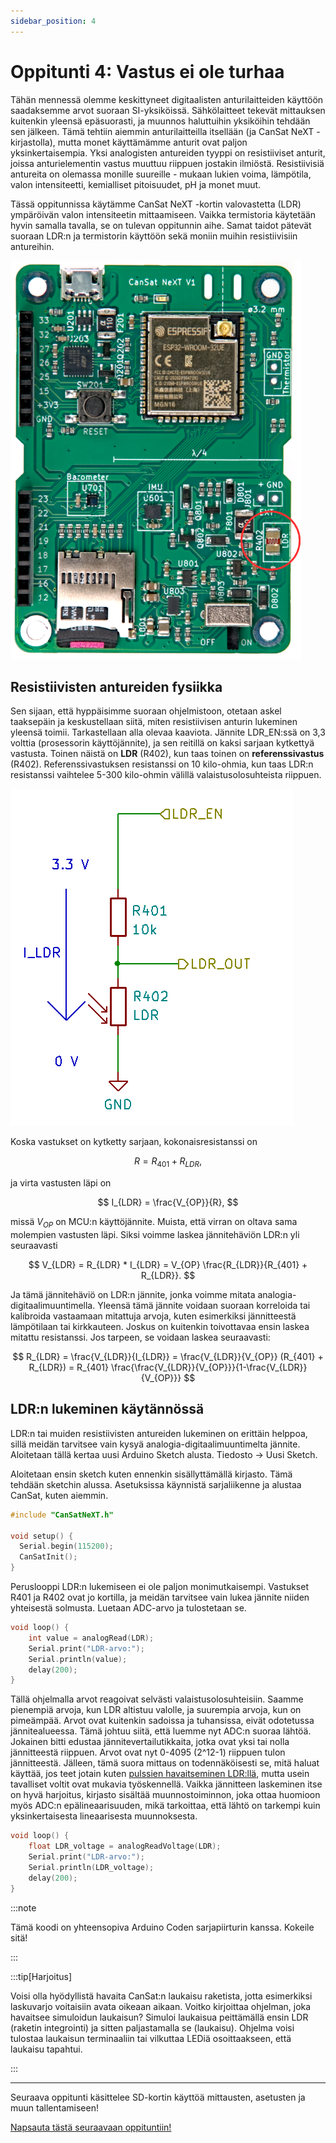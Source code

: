 ```yaml
---
sidebar_position: 4
---
```


# Oppitunti 4: Vastus ei ole turhaa

Tähän mennessä olemme keskittyneet digitaalisten anturilaitteiden käyttöön saadaksemme arvot suoraan SI-yksiköissä. Sähkölaitteet tekevät mittauksen kuitenkin yleensä epäsuorasti, ja muunnos haluttuihin yksiköihin tehdään sen jälkeen. Tämä tehtiin aiemmin anturilaitteilla itsellään (ja CanSat NeXT -kirjastolla), mutta monet käyttämämme anturit ovat paljon yksinkertaisempia. Yksi analogisten antureiden tyyppi on resistiiviset anturit, joissa anturielementin vastus muuttuu riippuen jostakin ilmiöstä. Resistiivisiä antureita on olemassa monille suureille - mukaan lukien voima, lämpötila, valon intensiteetti, kemialliset pitoisuudet, pH ja monet muut.

Tässä oppitunnissa käytämme CanSat NeXT -kortin valovastetta (LDR) ympäröivän valon intensiteetin mittaamiseen. Vaikka termistoria käytetään hyvin samalla tavalla, se on tulevan oppitunnin aihe. Samat taidot pätevät suoraan LDR:n ja termistorin käyttöön sekä moniin muihin resistiivisiin antureihin.

![LDR sijainti kortilla](./../CanSat-hardware/img/LDR.png)

## Resistiivisten antureiden fysiikka

Sen sijaan, että hyppäisimme suoraan ohjelmistoon, otetaan askel taaksepäin ja keskustellaan siitä, miten resistiivisen anturin lukeminen yleensä toimii. Tarkastellaan alla olevaa kaaviota. Jännite LDR_EN:ssä on 3,3 volttia (prosessorin käyttöjännite), ja sen reitillä on kaksi sarjaan kytkettyä vastusta. Toinen näistä on **LDR** (R402), kun taas toinen on **referenssivastus** (R402). Referenssivastuksen resistanssi on 10 kilo-ohmia, kun taas LDR:n resistanssi vaihtelee 5-300 kilo-ohmin välillä valaistusolosuhteista riippuen.

![LDR kaavio](./img/LDR.png)

Koska vastukset on kytketty sarjaan, kokonaisresistanssi on 

$$
R = R_{401} + R_{LDR},
$$

ja virta vastusten läpi on 

$$
I_{LDR} = \frac{V_{OP}}{R},
$$

missä $V_{OP}$ on MCU:n käyttöjännite. Muista, että virran on oltava sama molempien vastusten läpi. Siksi voimme laskea jännitehäviön LDR:n yli seuraavasti

$$
V_{LDR} = R_{LDR} * I_{LDR} =  V_{OP} \frac{R_{LDR}}{R_{401} + R_{LDR}}.
$$

Ja tämä jännitehäviö on LDR:n jännite, jonka voimme mitata analogia-digitaalimuuntimella. Yleensä tämä jännite voidaan suoraan korreloida tai kalibroida vastaamaan mitattuja arvoja, kuten esimerkiksi jännitteestä lämpötilaan tai kirkkauteen. Joskus on kuitenkin toivottavaa ensin laskea mitattu resistanssi. Jos tarpeen, se voidaan laskea seuraavasti:

$$
R_{LDR} = \frac{V_{LDR}}{I_{LDR}} = \frac{V_{LDR}}{V_{OP}} (R_{401} + R_{LDR}) = R_{401} \frac{\frac{V_{LDR}}{V_{OP}}}{1-\frac{V_{LDR}}{V_{OP}}}
$$

## LDR:n lukeminen käytännössä

LDR:n tai muiden resistiivisten antureiden lukeminen on erittäin helppoa, sillä meidän tarvitsee vain kysyä analogia-digitaalimuuntimelta jännite. Aloitetaan tällä kertaa uusi Arduino Sketch alusta. Tiedosto -> Uusi Sketch.

Aloitetaan ensin sketch kuten ennenkin sisällyttämällä kirjasto. Tämä tehdään sketchin alussa. Asetuksissa käynnistä sarjaliikenne ja alustaa CanSat, kuten aiemmin.

```Cpp title="Perusasetukset"
#include "CanSatNeXT.h"

void setup() {
  Serial.begin(115200);
  CanSatInit();
}
```

Peruslooppi LDR:n lukemiseen ei ole paljon monimutkaisempi. Vastukset R401 ja R402 ovat jo kortilla, ja meidän tarvitsee vain lukea jännite niiden yhteisestä solmusta. Luetaan ADC-arvo ja tulostetaan se.

```Cpp title="Perus LDR-looppi"
void loop() {
    int value = analogRead(LDR);
    Serial.print("LDR-arvo:");
    Serial.println(value);
    delay(200);
}
```

Tällä ohjelmalla arvot reagoivat selvästi valaistusolosuhteisiin. Saamme pienempiä arvoja, kun LDR altistuu valolle, ja suurempia arvoja, kun on pimeämpää. Arvot ovat kuitenkin sadoissa ja tuhansissa, eivät odotetussa jännitealueessa. Tämä johtuu siitä, että luemme nyt ADC:n suoraa lähtöä. Jokainen bitti edustaa jännitevertailutikkaita, jotka ovat yksi tai nolla jännitteestä riippuen. Arvot ovat nyt 0-4095 (2^12-1) riippuen tulon jännitteestä. Jälleen, tämä suora mittaus on todennäköisesti se, mitä haluat käyttää, jos teet jotain kuten [pulssien havaitseminen LDR:llä](./../../blog/first-project#pulse-detection), mutta usein tavalliset voltit ovat mukavia työskennellä. Vaikka jännitteen laskeminen itse on hyvä harjoitus, kirjasto sisältää muunnostoiminnon, joka ottaa huomioon myös ADC:n epälineaarisuuden, mikä tarkoittaa, että lähtö on tarkempi kuin yksinkertaisesta lineaarisesta muunnoksesta.

```Cpp title="LDR-jännitteen lukeminen"
void loop() {
    float LDR_voltage = analogReadVoltage(LDR);
    Serial.print("LDR-arvo:");
    Serial.println(LDR_voltage);
    delay(200);
}
```

:::note

Tämä koodi on yhteensopiva Arduino Coden sarjapiirturin kanssa. Kokeile sitä!

:::

:::tip[Harjoitus]

Voisi olla hyödyllistä havaita CanSat:n laukaisu raketista, jotta esimerkiksi laskuvarjo voitaisiin avata oikeaan aikaan. Voitko kirjoittaa ohjelman, joka havaitsee simuloidun laukaisun? Simuloi laukaisua peittämällä ensin LDR (raketin integrointi) ja sitten paljastamalla se (laukaisu). Ohjelma voisi tulostaa laukaisun terminaaliin tai vilkuttaa LEDiä osoittaakseen, että laukaisu tapahtui.

:::

---

Seuraava oppitunti käsittelee SD-kortin käyttöä mittausten, asetusten ja muun tallentamiseen!

[Napsauta tästä seuraavaan oppituntiin!](./lesson5)